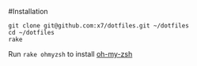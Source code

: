 #Installation

    git clone git@github.com:x7/dotfiles.git ~/dotfiles
    cd ~/dotfiles
    rake

Run `rake ohmyzsh` to install [oh-my-zsh](http://github.com/robbyrussell/oh-my-zsh)
